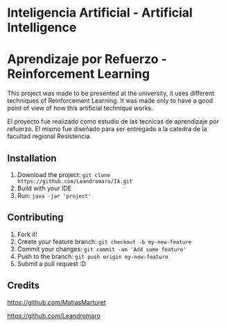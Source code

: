 Inteligencia Artificial - Artificial Intelligence  
==
# Aprendizaje por Refuerzo - Reinforcement Learning

This project was made to be presented at the university, it uses different techniques of Reinforcement Learning. It was made only to have a good point of view of how this artificial technique works.  

El proyecto fue realizado como estudio de las tecnicas de aprendizaje por refuerzo. El mismo fue diseñado para ser entregado a la catedra de la facultad regional Resistencia.

## Installation

1. Download the project: `git clone https://github.com/Leandromaro/IA.git`
2. Build with your IDE
3. Run: `java -jar 'project'`

## Contributing

1. Fork it!
2. Create your feature branch: `git checkout -b my-new-feature`
3. Commit your changes: `git commit -am 'Add some feature'`
4. Push to the branch: `git push origin my-new-feature`
5. Submit a pull request :D


## Credits

https://github.com/MatiasMarturet

https://github.com/Leandromaro

